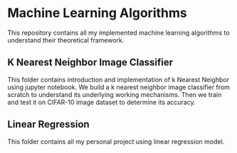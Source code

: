 # Machine Learning Algorithms
This repository contains all my implemented machine learning algorithms to understand their theoretical framework. 

## K Nearest Neighbor Image Classifier
This folder contains introduction and implementation of k Nearest Neighbor using jupyter notebook.
We build a k nearest neighbor image classifier from scratch to understand its underlying working mechanisms.
Then we train and test it on CIFAR-10 image dataset to determine its accuracy.

## Linear Regression
This folder contains all my personal project using linear regression model.
